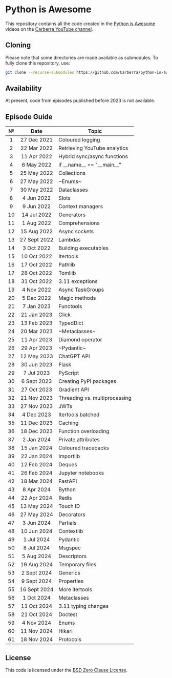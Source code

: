 # Python is Awesome

This repository contains all the code created in the [Python is Awesome](https://www.youtube.com/playlist?list=PLYeOw6sTSy6aJ8ZlA4vGvgGVo42IhF-Pc) videos on the [Carberra YouTube channel](https://www.youtube.com/channel/UC13cYu7lec-oOcqQf5L-brg).

## Cloning

Please note that some directories are made available as submodules.
To fully clone this repository, use:

```sh
git clone --recurse-submodules https://github.com/Carberra/python-is-awesome
```

## Availability

At present, code from episodes published before 2023 is not available.

## Episode Guide

| №  | Date        | Topic                        
|:--:|:-----------:|------------------------------
|  1 | 27 Dec 2021 | Coloured logging
|  2 | 22 Mar  2022 | Retrieving YouTube analytics
|  3 | 11 Apr  2022 | Hybrid sync/async functions
|  4 |  6 May  2022 | if \_\_name__ == "\_\_main__"
|  5 | 25 May  2022 | Collections
|  6 | 27 May  2022 | ~Enums~
|  7 | 30 May  2022 | Dataclasses
|  8 |  4 Jun  2022 | Slots
|  9 |  9 Jun  2022 | Context managers
| 10 | 14 Jul  2022 | Generators
| 11 |  1 Aug  2022 | Comprehensions
| 12 | 15 Aug  2022 | Async sockets
| 13 | 27 Sept 2022 | Lambdas
| 14 |  3 Oct  2022 | Building executables
| 15 | 10 Oct  2022 | Itertools                    
| 16 | 17 Oct  2022 | Pathlib
| 17 | 28 Oct  2022 | Tomllib
| 18 | 31 Oct  2022 | 3.11 exceptions
| 19 |  4 Nov  2022 | Async TaskGroups
| 20 |  5 Dec  2022 | Magic methods
| 21 |  7 Jan  2023 | Functools
| 22 | 21 Jan  2023 | Click
| 23 | 13 Feb  2023 | TypedDict
| 24 | 20 Mar  2023 | ~Metaclasses~
| 25 | 11 Apr  2023 | Diamond operator
| 26 | 29 Apr  2023 | ~Pydantic~
| 27 | 12 May  2023 | ChatGPT API
| 28 | 30 Jun  2023 | Flask
| 29 |  7 Jul  2023 | PyScript
| 30 |  6 Sept 2023 | Creating PyPI packages
| 31 | 27 Oct  2023 | Gradient API
| 32 | 21 Nov  2023 | Threading vs. multiprocessing
| 33 | 27 Nov  2023 | JWTs
| 34 |  4 Dec  2023 | Itertools batched
| 35 | 11 Dec  2023 | Caching
| 36 | 18 Dec  2023 | Function overloading
| 37 |  2 Jan  2024 | Private attributes
| 38 | 15 Jan  2024 | Coloured tracebacks
| 39 | 22 Jan  2024 | Importlib
| 40 | 12 Feb  2024 | Deques
| 41 | 26 Feb  2024 | Jupyter notebooks
| 42 | 18 Mar  2024 | FastAPI
| 43 |  8 Apr  2024 | Bython
| 44 | 22 Apr  2024 | Redis
| 45 | 13 May  2024 | Touch ID
| 46 | 27 May  2024 | Decorators
| 47 |  3 Jun  2024 | Partials
| 48 | 10 Jun  2024 | Contextlib
| 49 |  1 Jul  2024 | Pydantic
| 50 |  8 Jul  2024 | Msgspec
| 51 |  5 Aug  2024 | Descriptors
| 52 | 19 Aug  2024 | Temporary files
| 53 |  2 Sept 2024 | Generics
| 54 |  9 Sept 2024 | Properties
| 55 | 16 Sept 2024 | More itertools
| 56 |  1 Oct  2024 | Metaclasses
| 57 | 11 Oct  2024 | 3.11 typing changes
| 58 | 21 Oct  2024 | Doctest
| 59 |  4 Nov  2024 | Enums
| 60 | 11 Nov  2024 | Hikari
| 61 | 18 Nov  2024 | Protocols

## License

This code is licensed under the [BSD Zero Clause License](https://github.com/Carberra/python-is-awesome/blob/main/LICENSE).
